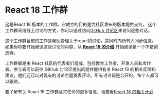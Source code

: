# React 18 工作群

这是React 18 版本的工作群。它成立的目的是为社区发布的版本提供支持。 这个工作群采用线上讨论的方式，你可以通过访问[GitHub 讨论区](https://github.com/reactwg/react-18/discussions)来访问这些对话。

这个工作群目前的工作是帮助管理关于react的讨论，并同时向所有人同步信息。如果你将要开始阅读这些讨论的内容，从 **[React 18 的介绍](https://github.com/reactwg/react-18/discussions/4)** 开始阅读是一个不错的选择。

工作群都是由 React 社区的代表者们组成，包括教育工作者、开发人员和库作者。参与者可以前往 GitHub 讨论区提出问题并提供有关 React 18 的相关反馈和建议。他们还可以对现有的讨论主题发表评论。所有讨论都是公开的，每个人都可以跟进。

要了解有关 React 18 工作群及其使命的更多信息，请查看[React 18 的相关计划](https://reactjs.org/blog/2021/06/08/the-plan-for-react-18.html).

